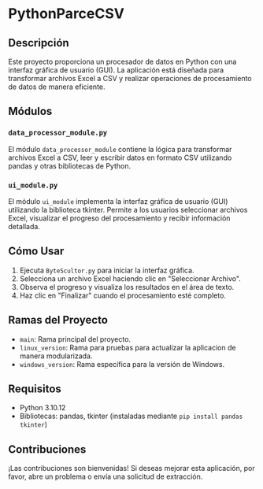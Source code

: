# PythonParceCSV

## Descripción
Este proyecto proporciona un procesador de datos en Python con una interfaz gráfica de usuario (GUI). La aplicación está diseñada para transformar archivos Excel a CSV y realizar operaciones de procesamiento de datos de manera eficiente.

## Módulos
### `data_processor_module.py`
El módulo `data_processor_module` contiene la lógica para transformar archivos Excel a CSV, leer y escribir datos en formato CSV utilizando pandas y otras bibliotecas de Python.

### `ui_module.py`
El módulo `ui_module` implementa la interfaz gráfica de usuario (GUI) utilizando la biblioteca tkinter. Permite a los usuarios seleccionar archivos Excel, visualizar el progreso del procesamiento y recibir información detallada.

## Cómo Usar
1. Ejecuta `ByteScultor.py` para iniciar la interfaz gráfica.
2. Selecciona un archivo Excel haciendo clic en "Seleccionar Archivo".
3. Observa el progreso y visualiza los resultados en el área de texto.
4. Haz clic en "Finalizar" cuando el procesamiento esté completo.

## Ramas del Proyecto
- `main`: Rama principal del proyecto.
- `linux_version`: Rama para pruebas para actualizar la aplicacion de manera modularizada.
- `windows_version`: Rama específica para la versión de Windows.

## Requisitos
- Python 3.10.12
- Bibliotecas: pandas, tkinter (instaladas mediante `pip install pandas tkinter`)

## Contribuciones
¡Las contribuciones son bienvenidas! Si deseas mejorar esta aplicación, por favor, abre un problema o envía una solicitud de extracción.
